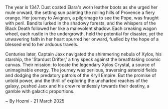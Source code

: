 
The year is 1347.  Dust coated Elara's worn leather boots as she urged her mule onward, the setting sun painting the rolling hills of Provence a fiery orange.  Her journey to Avignon, a pilgrimage to see the Pope, was fraught with peril.  Bandits lurked in the shadowy forests, and the whispers of the Black Death followed her like a malevolent shadow.  Each creaking wagon wheel, each rustle in the undergrowth, held the potential for disaster, yet the unwavering faith in her heart spurred her onward, fuelled by the hope of a blessed end to her arduous travels.

Centuries later, Captain Jaxx navigated the shimmering nebula of Xylos, his starship, the 'Stardust Drifter,' a tiny speck against the breathtaking cosmic canvas.  Their mission: to locate the legendary Xylos Crystal, a source of unimaginable energy.  The journey was perilous, traversing asteroid fields and dodging the predatory patrols of the Kryll Empire.  But the promise of untold power, and the thrill of exploring the uncharted reaches of the galaxy, pushed Jaxx and his crew relentlessly towards their destiny, a gamble with galactic proportions.

~ By Hozmi - 21 March 2025
